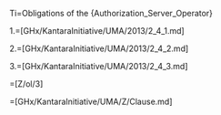 Ti=Obligations of the {Authorization_Server_Operator}

1.=[GHx/KantaraInitiative/UMA/2013/2_4_1.md]

2.=[GHx/KantaraInitiative/UMA/2013/2_4_2.md]

3.=[GHx/KantaraInitiative/UMA/2013/2_4_3.md]

=[Z/ol/3]

=[GHx/KantaraInitiative/UMA/Z/Clause.md]
